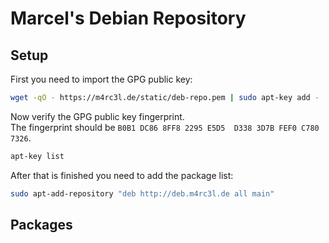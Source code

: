 # Marcel's Debian Repository

## Setup

First you need to import the GPG public key:
```bash
wget -qO - https://m4rc3l.de/static/deb-repo.pem | sudo apt-key add -
```

Now verify the GPG public key fingerprint.
<br>
The fingerprint should be `B0B1 DC86 8FF8 2295 E5D5  D338 3D7B FEF0 C780 7326`.
```bash
apt-key list
```

After that is finished you need to add the package list:
```bash
sudo apt-add-repository "deb http://deb.m4rc3l.de all main"
```

## Packages